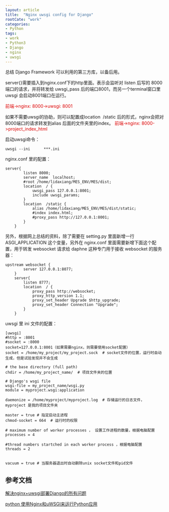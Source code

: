 ```yaml
---
layout: article
title:  "Nginx uwsgi config for Django"
rootCate: "work"
categories:
- Python
tags:
- work
- Python3
- Django
- nginx
- uwsgi
---
```


总结 Django Framework 可以利用的第三方库，以备后用。

<!---more--->

server{}需要插入到nginx.conf下的http里面。表示会监听对 listen 后写的 8000 端口的请求，并将转发给 uwsgi_pass 后的端口8001，而另一个terminal窗口里uwsgi 会启动8001端口在运行。

<font color="#dd0000"> 前端->nginx: 8000->uwsgi: 8001 </font>

如果不需要uwsgi的协助，则可以配置成location  /static 后的形式，nginx会把对8000端口的请求转发到alias 后面的文件夹里的index。
<font color="#dd0000"> 前端->nginx: 8000->project_index_html </font>

启动uwsgi命令：
```
uwsgi --ini      ***.ini
```
nginx.conf 里的配置：
```
server{
		listen 8000;
		server_name  localhost;
		#root /home/lidaxiang/MES_ENV/MES/dist;		
		location  / { 
		    uwsgi_pass 127.0.0.1:8001;
		    include uwsgi_params;	    
		}
		location  /static {
		    alias /home/lidaxiang/MES_ENV/MES/dist/static;
		    #index index.html;
		    #proxy_pass http://127.0.0.1:8001;
		}
	}
```

另外，根据网上总结的资料，除了需要在 setting.py 里面新增一行 ASGI_APPLICATION 这个变量，另外在 nginx.conf 里面需要新增下面这个配置，用于转发 websocket 请求给 daphne 这种专门用于接收 websocket 的服务器：
```
upstream websocket {
	    server 127.0.0.1:8077;
	}																																	
	server{
		listen 8777;
		location  / {
		    proxy_pass http://websocket;
		    proxy_http_version 1.1;
		    proxy_set_header Upgrade $http_upgrade;
		    proxy_set_header Connection "Upgrade";
		}
	}
```

uwsgi 里 ini 文件的配置：
```
[uwsgi]
#http = :8001
#socket = :8000
socket=127.0.0.1:8001（如果需要nginx，则需要使用socket配置）
socket = /home/my_project/my_project.sock  # socket文件的位置，运行时自动生成，但是试验发现并不会生成

# the base directory (full path)
chdir = /home/my_project_name/  # 项目文件夹的位置

# Django's wsgi file
wsgi-file = my_project_name/wsgi.py
module = myproject.wsgi:application

daemonize = /home/myproject/myproject.log  # 存储运行的日志文件， myproject 是我的项目文件夹

master = true # 指定启动主进程
chmod-socket = 664  # 运行时的权限

# maximum number of worker processes ， 设置工作进程的数量，根据电脑配置
processes = 4

#thread numbers startched in each worker process ，根据电脑配置
threads = 2


vacuum = true # 当服务器退出时自动删除unix socket文件和pid文件
```

## 参考文档
[解决nginx+uwsgi部署Django的所有问题](解决nginx+uwsgi部署Django的所有问题)

[python 使用Nginx和uWSGI来运行Python应用](https://www.cnblogs.com/Erick-L/p/7066455.html)
